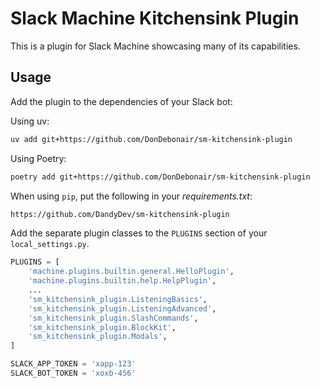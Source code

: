 # Slack Machine Kitchensink Plugin

This is a plugin for Slack Machine showcasing many of its capabilities.

## Usage

Add the plugin to the dependencies of your Slack bot:

Using uv:

```bash
uv add git+https://github.com/DonDebonair/sm-kitchensink-plugin
```

Using Poetry:

```bash
poetry add git+https://github.com/DonDebonair/sm-kitchensink-plugin
```

When using `pip`, put the following in your _requirements.txt_:

```requirements.txt
https://github.com/DandyDev/sm-kitchensink-plugin
```

Add the separate plugin classes to the `PLUGINS` section of your `local_settings.py`.

```python
PLUGINS = [
    'machine.plugins.builtin.general.HelloPlugin',
    'machine.plugins.builtin.help.HelpPlugin',
    ...
    'sm_kitchensink_plugin.ListeningBasics',
    'sm_kitchensink_plugin.ListeningAdvanced',
    'sm_kitchensink_plugin.SlashCommands',
    'sm_kitchensink_plugin.BlockKit',
    'sm_kitchensink_plugin.Modals',
]

SLACK_APP_TOKEN = 'xapp-123'
SLACK_BOT_TOKEN = 'xoxb-456'
```
